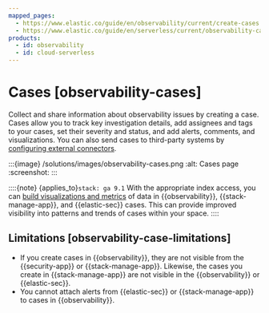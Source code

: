 ```yaml
---
mapped_pages:
  - https://www.elastic.co/guide/en/observability/current/create-cases.html
  - https://www.elastic.co/guide/en/serverless/current/observability-cases.html
products:
  - id: observability
  - id: cloud-serverless
---
```


# Cases [observability-cases]

Collect and share information about observability issues by creating a case. Cases allow you to track key investigation details, add assignees and tags to your cases, set their severity and status, and add alerts, comments, and visualizations. You can also send cases to third-party systems by [configuring external connectors](/solutions/observability/incident-management/configure-case-settings.md).

:::{image} /solutions/images/observability-cases.png
:alt: Cases page
:screenshot:
:::

::::{note} 
{applies_to}`stack: ga 9.1` With the appropriate index access, you can [build visualizations and metrics](../../../explore-analyze/alerts-cases/cases/visualize-case-data.md) of data in {{observability}}, {{stack-manage-app}}, and {{elastic-sec}} cases. This can provide improved visibility into patterns and trends of cases within your space.
::::

## Limitations [observability-case-limitations]

* If you create cases in {{observability}}, they are not visible from the {{security-app}} or {{stack-manage-app}}. Likewise, the cases you create in {{stack-manage-app}} are not visible in the {{observability}} or {{elastic-sec}}. 
* You cannot attach alerts from {{elastic-sec}} or {{stack-manage-app}} to cases in {{observability}}.